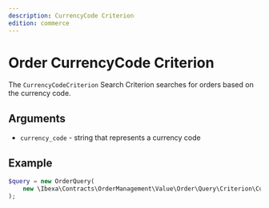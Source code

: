 ```yaml
---
description: CurrencyCode Criterion
edition: commerce
---
```


# Order CurrencyCode Criterion

The `CurrencyCodeCriterion` Search Criterion searches for orders based on the currency code.

## Arguments

- `currency_code` - string that represents a currency code

## Example

``` php
$query = new OrderQuery(
    new \Ibexa\Contracts\OrderManagement\Value\Order\Query\Criterion\CurrencyCodeCriterion('USD')
);
```
